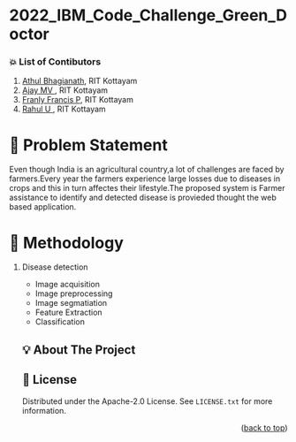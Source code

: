 # 2022_IBM_Code_Challenge_Green_Doctor





### :boom: List of Contibutors
1. <a href =  "https://github.com/AthulBhagianath">Athul Bhagianath</a>, RIT Kottayam
2. <a href =  "">Ajay MV </a>, RIT Kottayam
3. <a href =  "https://github.com/franly1997">Franly Francis P</a>, RIT Kottayam
4. <a href =  "https://github.com/rahul-ulleri">Rahul U </a>, RIT Kottayam


# :rocket: Problem Statement
Even though India is an agricultural country,a lot of challenges are faced by farmers.Every year the farmers experience large losses due to diseases in crops and this in turn affectes their lifestyle.The proposed system is Farmer assistance to identify and detected disease is provieded thought the web based application. 


 # :bust_in_silhouette: Methodology
<ol>
  <li>Disease detection</li>
  <ul>
    <li>Image acquisition </li>
    <li>Image preprocessing</li>
    <li>Image segmatiation</li>
    <li>Feature Extraction</li>
    <li>Classification</li>
  </ul>
<!--  <li>Customers</li>
  <ul>
    <li>No contact delivery</li>
    <li>Less time delay in delivery</li>
  </ul>
</ol>
-->


<!--<details>
  <ol>
    <li><a href="#about-the-project">About The Project</a></li>
    <li><a href="#problem-statement">Problem Statement</a></li>
    <li><a href="#personas-of-the-system">Personas of the System</a>
    <li><a href="#walk-through">Walk-Through</a></li>
    <li><a href="#technologies-used">Technologies Used</a></li>
    <li><a href="#screenshots">Screenshots</a></li>
    <li><a href="#license">License</a></li>
    <li><a href="#contact">Contact</a></li>
    <li><a href="#acknowledgments">Acknowledgments</a></li>
  </ol>
</details>
-->

<!-- ABOUT THE PROJECT -->
## :bulb: About The Project

<!-- LICENSE -->
## :page_facing_up: License 

Distributed under the Apache-2.0  License. See `LICENSE.txt` for more information.

<p align="right">(<a href="#top">back to top</a>)</p>

